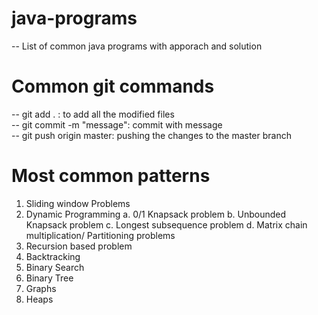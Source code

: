 # java-programs
-- List of common java programs with apporach and solution

# Common git commands
-- git add . : to add all the modified files  
-- git commit -m "message": commit with message  
-- git push origin master: pushing the changes to the master branch  

# Most common patterns
1. Sliding window Problems
2. Dynamic Programming
    a. 0/1 Knapsack problem
    b. Unbounded Knapsack problem
    c. Longest subsequence problem
    d. Matrix chain multiplication/ Partitioning problems
3. Recursion based problem
4. Backtracking 
5. Binary Search
6. Binary Tree
7. Graphs
8. Heaps

